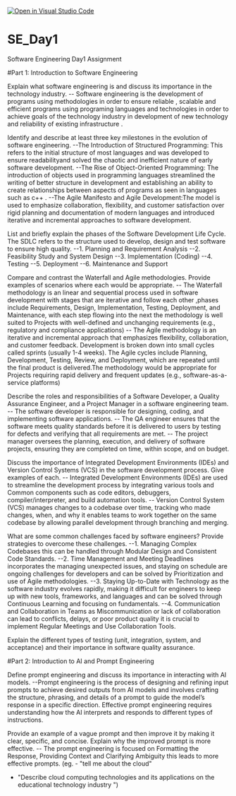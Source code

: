 [![Open in Visual Studio Code](https://classroom.github.com/assets/open-in-vscode-2e0aaae1b6195c2367325f4f02e2d04e9abb55f0b24a779b69b11b9e10269abc.svg)](https://classroom.github.com/online_ide?assignment_repo_id=15555567&assignment_repo_type=AssignmentRepo)
# SE_Day1
Software Engineering Day1 Assignment

#Part 1: Introduction to Software Engineering

Explain what software engineering is and discuss its importance in the technology industry.
-- Software engineering is the development of programs using methodologies in order to ensure reliable , scalable and efficient
programs using programing languages and technologies in order to achieve goals of the technology industry in development of new technology and reliability of existing infrastructure .

Identify and describe at least three key milestones in the evolution of software engineering.
--The Introduction of Structured Programming: This refers to the initial structure of most languages and was developed to ensure readabilityand solved the chaotic and inefficient nature of early software development. 
--The Rise of Object-Oriented Programming: The introduction of objects used in programming languages streamlined the writing of better structure in development and establishing an ability to create relationships between aspects of programs as seen in languages such as c++ . 
--The Agile Manifesto and Agile Development:The model is used to emphasize collaboration, flexibility, and customer satisfaction over rigid planning and documentation of modern languages and introduced iterative and incremental approaches to software development. 

List and briefly explain the phases of the Software Development Life Cycle.
The SDLC refers to the structure used to develop, design and test software to ensure high quality.
--1. Planning and Requirement Analysis
--2. Feasibility Study and System Design
--3. Implementation (Coding)
--4. Testing
--5. Deployment
--6. Maintenance and Support

Compare and contrast the Waterfall and Agile methodologies. Provide examples of scenarios where each would be appropriate.
-- The Waterfall methodology is an linear and sequential process used in software development with stages that are iterative and follow each other ,phases include Requirements, Design, Implementation, Testing, Deployment, and Maintenance, with each step flowing into the next the methodology is well suited to Projects with well-defined and unchanging requirements (e.g., regulatory and compliance applications)
-- The Agile methodology is an iterative and incremental approach that emphasizes flexibility, collaboration, and customer feedback. Development is broken down into small cycles called sprints (usually 1-4 weeks). The Agile cycles include Planning, Development, Testing, Review, and Deployment, which are repeated until the final product is delivered.The methodology would be appropriate for Projects requiring rapid delivery and frequent updates (e.g., software-as-a-service platforms)

Describe the roles and responsibilities of a Software Developer, a Quality Assurance Engineer, and a Project Manager in a software engineering team.
-- The software developer is responsible for designing, coding, and implementing software applications.
-- The QA engineer ensures that the software meets quality standards before it is delivered to users by testing for defects and verifying that all requirements are met.
-- The project manager oversees the planning, execution, and delivery of software projects, ensuring they are completed on time, within scope, and on budget.

Discuss the importance of Integrated Development Environments (IDEs) and Version Control Systems (VCS) in the software development process. Give examples of each.
-- Integrated Development Environments (IDEs) are used to streamline the development process by integrating various tools and Common components such as code editors, debuggers, compiler/interpreter, and build automation tools.
-- Version Control System (VCS) manages changes to a codebase over time, tracking who made changes, when, and why it enables teams to work together on the same codebase by allowing parallel development through branching and merging.

What are some common challenges faced by software engineers? Provide strategies to overcome these challenges.
--1. Managing Complex Codebases this can be handled through Modular Design and Consistent Code Standards.
--2. Time Management and Meeting Deadlines incorporates the managing unexpected issues, and staying on schedule are ongoing challenges for developers and can be solved by Prioritization and use of Agile methodologies.
--3. Staying Up-to-Date with Technology as the software industry evolves rapidly, making it difficult for engineers to keep up with new tools, frameworks, and languages and can be solved through Continuous Learning and focusing on fundamentals.
--4. Communication and Collaboration in Teams as Miscommunication or lack of collaboration can lead to conflicts, delays, or poor product quality it is crucial to implement Regular Meetings and Use Collaboration Tools.


Explain the different types of testing (unit, integration, system, and acceptance) and their importance in software quality assurance.


#Part 2: Introduction to AI and Prompt Engineering


Define prompt engineering and discuss its importance in interacting with AI models.
--Prompt engineering is the process of designing and refining input prompts to achieve desired outputs from AI models and involves crafting the structure, phrasing, and details of a prompt to guide the model’s response in a specific direction. Effective prompt engineering requires understanding how the AI interprets and responds to different types of instructions.


Provide an example of a vague prompt and then improve it by making it clear, specific, and concise. Explain why the improved prompt is more effective.
-- The prompt engineering is focused on Formatting the Response, Providing Context and Clarifying Ambiguity this leads to more effective prompts.
(eg. - "tell me about the cloud"
- "Describe cloud computing technologies and its applications on the educational technology industry ")
